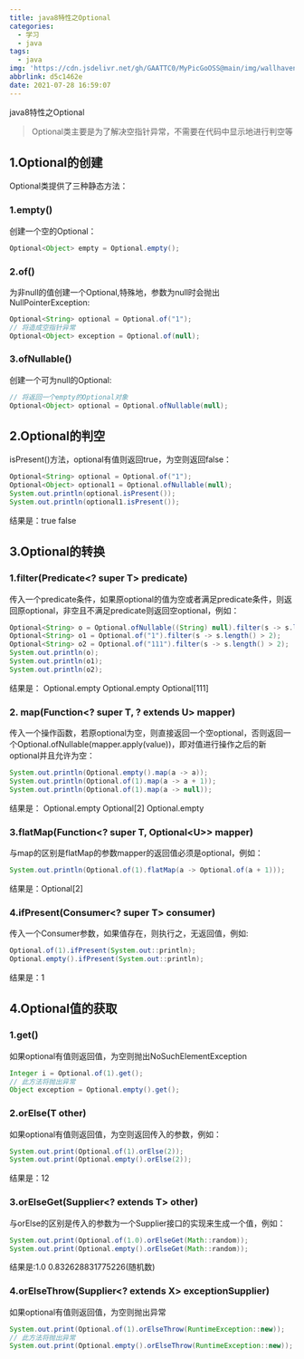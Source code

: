 ```yaml
---
title: java8特性之Optional
categories:
  - 学习
  - java
tags:
  - java
img: 'https://cdn.jsdelivr.net/gh/GAATTC0/MyPicGoOSS@main/img/wallhaven-x8z9yo.jpg'
abbrlink: d5c1462e
date: 2021-07-28 16:59:07
---
```


java8特性之Optional

> Optional类主要是为了解决空指针异常，不需要在代码中显示地进行判空等

## 1.Optional的创建

Optional类提供了三种静态方法：

### 1.empty()

创建一个空的Optional：

```java
Optional<Object> empty = Optional.empty();
```

### 2.of()

为非null的值创建一个Optional,特殊地，参数为null时会抛出NullPointerException:

```java
Optional<String> optional = Optional.of("1");
// 将造成空指针异常
Optional<Object> exception = Optional.of(null);
```

### 3.ofNullable()

创建一个可为null的Optional:

```java
// 将返回一个empty的Optional对象
Optional<Object> optional = Optional.ofNullable(null);
```

## 2.Optional的判空

isPresent()方法，optional有值则返回true，为空则返回false：

```java
Optional<String> optional = Optional.of("1");
Optional<Object> optional1 = Optional.ofNullable(null);
System.out.println(optional.isPresent());
System.out.println(optional1.isPresent());
```

结果是：true false

## 3.Optional的转换

### 1.filter(Predicate<? super T> predicate)

传入一个predicate条件，如果原optional的值为空或者满足predicate条件，则返回原optional，非空且不满足predicate则返回空optional，例如：

```java
Optional<String> o = Optional.ofNullable((String) null).filter(s -> s.length() > 2);
Optional<String> o1 = Optional.of("1").filter(s -> s.length() > 2);
Optional<String> o2 = Optional.of("111").filter(s -> s.length() > 2);
System.out.println(o);
System.out.println(o1);
System.out.println(o2);
```

结果是：
Optional.empty
Optional.empty
Optional[111]

### 2. map(Function<? super T, ? extends U> mapper)

传入一个操作函数，若原optional为空，则直接返回一个空optional，否则返回一个Optional.ofNullable(mapper.apply(value))，即对值进行操作之后的新optional并且允许为空：

```java
System.out.println(Optional.empty().map(a -> a));
System.out.println(Optional.of(1).map(a -> a + 1));
System.out.println(Optional.of(1).map(a -> null));
```

结果是：
Optional.empty
Optional[2]
Optional.empty

### 3.flatMap(Function<? super T, Optional\<U\>> mapper)

与map的区别是flatMap的参数mapper的返回值必须是optional，例如：

```java
System.out.println(Optional.of(1).flatMap(a -> Optional.of(a + 1)));
```

结果是：Optional[2]

### 4.ifPresent(Consumer<? super T> consumer)

传入一个Consumer参数，如果值存在，则执行之，无返回值，例如:

```java
Optional.of(1).ifPresent(System.out::println);
Optional.empty().ifPresent(System.out::println);
```

结果是：1

## 4.Optional值的获取

### 1.get()

如果optional有值则返回值，为空则抛出NoSuchElementException

```java
Integer i = Optional.of(1).get();
// 此方法将抛出异常
Object exception = Optional.empty().get();
```

### 2.orElse(T other)

如果optional有值则返回值，为空则返回传入的参数，例如：

```java
System.out.print(Optional.of(1).orElse(2));
System.out.print(Optional.empty().orElse(2));
```

结果是：12

### 3.orElseGet(Supplier<? extends T> other)

与orElse的区别是传入的参数为一个Supplier接口的实现来生成一个值，例如：

```java
System.out.print(Optional.of(1.0).orElseGet(Math::random));
System.out.print(Optional.empty().orElseGet(Math::random));
```

结果是:1.0 0.832628831775226(随机数)

### 4.orElseThrow(Supplier<? extends X> exceptionSupplier)

如果optional有值则返回值，为空则抛出异常

```java
System.out.print(Optional.of(1).orElseThrow(RuntimeException::new));
// 此方法将抛出异常
System.out.print(Optional.empty().orElseThrow(RuntimeException::new));
```

